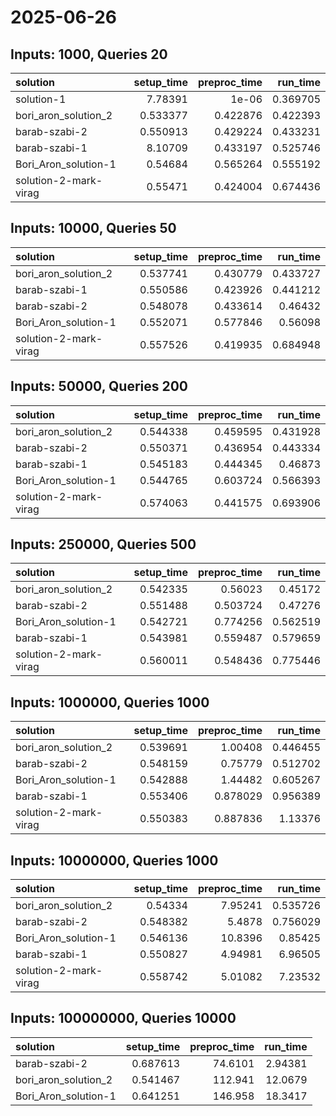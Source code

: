 # 2025-06-26

## Inputs: 1000, Queries 20

| solution              |   setup_time |   preproc_time |   run_time |
|:----------------------|-------------:|---------------:|-----------:|
| solution-1            |     7.78391  |       1e-06    |   0.369705 |
| bori_aron_solution_2  |     0.533377 |       0.422876 |   0.422393 |
| barab-szabi-2         |     0.550913 |       0.429224 |   0.433231 |
| barab-szabi-1         |     8.10709  |       0.433197 |   0.525746 |
| Bori_Aron_solution-1  |     0.54684  |       0.565264 |   0.555192 |
| solution-2-mark-virag |     0.55471  |       0.424004 |   0.674436 |

## Inputs: 10000, Queries 50

| solution              |   setup_time |   preproc_time |   run_time |
|:----------------------|-------------:|---------------:|-----------:|
| bori_aron_solution_2  |     0.537741 |       0.430779 |   0.433727 |
| barab-szabi-1         |     0.550586 |       0.423926 |   0.441212 |
| barab-szabi-2         |     0.548078 |       0.433614 |   0.46432  |
| Bori_Aron_solution-1  |     0.552071 |       0.577846 |   0.56098  |
| solution-2-mark-virag |     0.557526 |       0.419935 |   0.684948 |

## Inputs: 50000, Queries 200

| solution              |   setup_time |   preproc_time |   run_time |
|:----------------------|-------------:|---------------:|-----------:|
| bori_aron_solution_2  |     0.544338 |       0.459595 |   0.431928 |
| barab-szabi-2         |     0.550371 |       0.436954 |   0.443334 |
| barab-szabi-1         |     0.545183 |       0.444345 |   0.46873  |
| Bori_Aron_solution-1  |     0.544765 |       0.603724 |   0.566393 |
| solution-2-mark-virag |     0.574063 |       0.441575 |   0.693906 |

## Inputs: 250000, Queries 500

| solution              |   setup_time |   preproc_time |   run_time |
|:----------------------|-------------:|---------------:|-----------:|
| bori_aron_solution_2  |     0.542335 |       0.56023  |   0.45172  |
| barab-szabi-2         |     0.551488 |       0.503724 |   0.47276  |
| Bori_Aron_solution-1  |     0.542721 |       0.774256 |   0.562519 |
| barab-szabi-1         |     0.543981 |       0.559487 |   0.579659 |
| solution-2-mark-virag |     0.560011 |       0.548436 |   0.775446 |

## Inputs: 1000000, Queries 1000

| solution              |   setup_time |   preproc_time |   run_time |
|:----------------------|-------------:|---------------:|-----------:|
| bori_aron_solution_2  |     0.539691 |       1.00408  |   0.446455 |
| barab-szabi-2         |     0.548159 |       0.75779  |   0.512702 |
| Bori_Aron_solution-1  |     0.542888 |       1.44482  |   0.605267 |
| barab-szabi-1         |     0.553406 |       0.878029 |   0.956389 |
| solution-2-mark-virag |     0.550383 |       0.887836 |   1.13376  |

## Inputs: 10000000, Queries 1000

| solution              |   setup_time |   preproc_time |   run_time |
|:----------------------|-------------:|---------------:|-----------:|
| bori_aron_solution_2  |     0.54334  |        7.95241 |   0.535726 |
| barab-szabi-2         |     0.548382 |        5.4878  |   0.756029 |
| Bori_Aron_solution-1  |     0.546136 |       10.8396  |   0.85425  |
| barab-szabi-1         |     0.550827 |        4.94981 |   6.96505  |
| solution-2-mark-virag |     0.558742 |        5.01082 |   7.23532  |

## Inputs: 100000000, Queries 10000

| solution             |   setup_time |   preproc_time |   run_time |
|:---------------------|-------------:|---------------:|-----------:|
| barab-szabi-2        |     0.687613 |        74.6101 |    2.94381 |
| bori_aron_solution_2 |     0.541467 |       112.941  |   12.0679  |
| Bori_Aron_solution-1 |     0.641251 |       146.958  |   18.3417  |